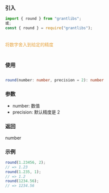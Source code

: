 ### 引入

```js
import { round } from "grantlibs";
或;
const { round } = require("grantlibs");
```

<div style="color: #E6A23C; fontSize: 18px; padding: 20px 0">
  将数字舍入到给定的精度
</div>

### 使用

```ts

round(number: number, precision = 2): number

```

### 参数

- number: 数值
- precision: 默认精度是 2

### 返回

number

### 示例

```js
round(1.23456, 2);
// => 1.23
round(1.235, 1);
// => 1.2
round(1234.56);
// => 1234.56
```
